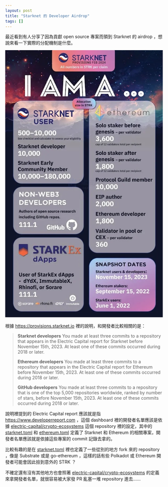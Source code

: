 ```yaml
---
layout: post
title: "Starknet 的 Developer Airdrop"
tags: []
---
```


最近看到有人分享了因為貢獻 open source 專案而領到 Starknet 的 airdrop ，想說來看一下實際的分配機制是什麼。

![](/assets/images/2024-02-23/airdrop.jpeg)

根據 <https://provisions.starknet.io> 裡的說明，和開發者比較相關的是：

> **Starknet developers** You made at least three commits to a repository that appears in the Electric Capital report for Starknet before November 15th, 2023. At least one of these commits occurred during 2018 or later.
>
> **Ethereum developers** You made at least three commits to a repository that appears in the Electric Capital report for Ethereum before November 15th, 2023. At least one of these commits occurred during 2018 or later.
>
> **GitHub developers** You made at least three commits to a repository that is one of the top 5,000 repositories worldwide, ranked by number of stars, before November 15th, 2023. At least one of these commits occurred during 2018 or later.

說明裡提到的 Electric Capital report 應該就是指 <https://www.developerreport.com> ，這個 dashboard 裡的開發者名單應該是依據 [electric-capital/crypto-ecosystems][] 這個 repository 裡的設定，其中的 [starknet.toml][] 和 [ethereum.toml](https://github.com/electric-capital/crypto-ecosystems/blob/master/data/ecosystems/e/ethereum.toml) 定義了 Starknet 和 Ethereum 的相關專案，開發者名單應該就是依據這些專案的 commit 記錄去拿的。

比較有趣的是在 [starknet.toml][] 裡也定義了一些從別的地方 fork 來的 repository ，像是 Substrate 或是 go-ethereum ，這樣的話有些 Polkadot 或 Ethereum 開發者可能會因此撿到意外的 STRK ？

不確定還有沒有其他地方也會照著 [electric-capital/crypto-ecosystems][] 的定義來拿開發者名單，就很容易被大家發 PR 亂塞一堆 repository 進去……

[starknet.toml]: https://github.com/electric-capital/crypto-ecosystems/blob/master/data/ecosystems/s/starknet.toml
[electric-capital/crypto-ecosystems]: https://github.com/electric-capital/crypto-ecosystems

